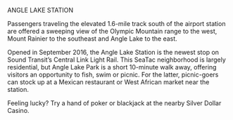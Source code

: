 ANGLE LAKE STATION
 
Passengers traveling the elevated 1.6-mile track south of the airport station are offered a sweeping view of the Olympic Mountain range to the west, Mount Rainier to the southeast and Angle Lake to the east.
 
Opened in September 2016, the Angle Lake Station is the newest stop on Sound Transit’s Central Link Light Rail. This SeaTac neighborhood is largely residential, but Angle Lake Park is a short 10-minute walk away, offering visitors an opportunity to fish, swim or picnic.  For the latter, picnic-goers can stock up at a Mexican restaurant or West African market near the station. 

Feeling lucky? Try a hand of poker or blackjack at the nearby Silver Dollar Casino. 

